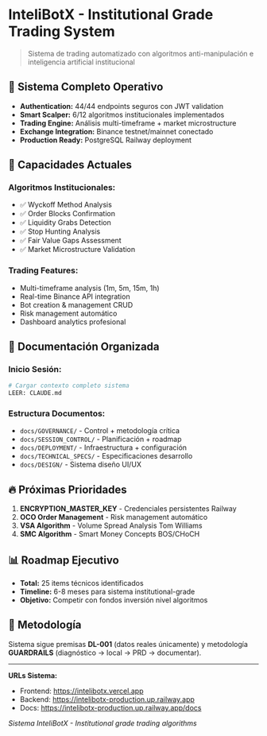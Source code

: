 # InteliBotX - Institutional Grade Trading System

> Sistema de trading automatizado con algoritmos anti-manipulación e inteligencia artificial institucional

## 🎯 **Sistema Completo Operativo**

- **Authentication:** 44/44 endpoints seguros con JWT validation
- **Smart Scalper:** 6/12 algoritmos institucionales implementados  
- **Trading Engine:** Análisis multi-timeframe + market microstructure
- **Exchange Integration:** Binance testnet/mainnet conectado
- **Production Ready:** PostgreSQL Railway deployment

## 🚀 **Capacidades Actuales**

### **Algoritmos Institucionales:**
- ✅ Wyckoff Method Analysis
- ✅ Order Blocks Confirmation
- ✅ Liquidity Grabs Detection
- ✅ Stop Hunting Analysis
- ✅ Fair Value Gaps Assessment
- ✅ Market Microstructure Validation

### **Trading Features:**
- Multi-timeframe analysis (1m, 5m, 15m, 1h)
- Real-time Binance API integration
- Bot creation & management CRUD
- Risk management automático
- Dashboard analytics profesional

## 📁 **Documentación Organizada**

### **Inicio Sesión:**
```bash
# Cargar contexto completo sistema
LEER: CLAUDE.md
```

### **Estructura Documentos:**
- `docs/GOVERNANCE/` - Control + metodología crítica
- `docs/SESSION_CONTROL/` - Planificación + roadmap
- `docs/DEPLOYMENT/` - Infraestructura + configuración  
- `docs/TECHNICAL_SPECS/` - Especificaciones desarrollo
- `docs/DESIGN/` - Sistema diseño UI/UX

## 🔥 **Próximas Prioridades**

1. **ENCRYPTION_MASTER_KEY** - Credenciales persistentes Railway
2. **OCO Order Management** - Risk management automático
3. **VSA Algorithm** - Volume Spread Analysis Tom Williams
4. **SMC Algorithm** - Smart Money Concepts BOS/CHoCH

## 📊 **Roadmap Ejecutivo**

- **Total:** 25 items técnicos identificados
- **Timeline:** 6-8 meses para sistema institutional-grade
- **Objetivo:** Competir con fondos inversión nivel algoritmos

## 🎯 **Metodología**

Sistema sigue premisas **DL-001** (datos reales únicamente) y metodología **GUARDRAILS** (diagnóstico → local → PRD → documentar).

---

**URLs Sistema:**
- Frontend: https://intelibotx.vercel.app
- Backend: https://intelibotx-production.up.railway.app
- Docs: https://intelibotx-production.up.railway.app/docs

*Sistema InteliBotX - Institutional grade trading algorithms*